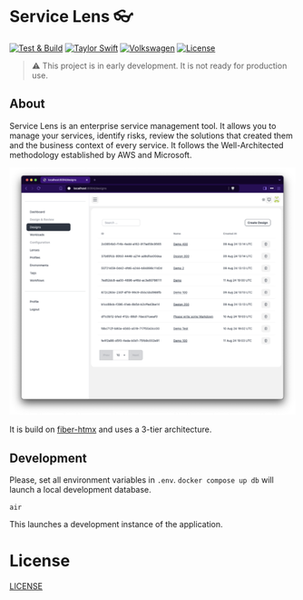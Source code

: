# Service Lens :eyeglasses:

[![Test & Build](https://github.com/zeiss/service-lens/actions/workflows/main.yml/badge.svg)](https://github.com/zeiss/service-lens/actions/workflows/main.yml)
[![Taylor Swift](https://img.shields.io/badge/secured%20by-taylor%20swift-brightgreen.svg)](https://twitter.com/SwiftOnSecurity)
[![Volkswagen](https://auchenberg.github.io/volkswagen/volkswargen_ci.svg?v=1)](https://github.com/auchenberg/volkswagen)
[![License](https://img.shields.io/badge/License-Apache%202.0-blue.svg)](https://opensource.org/licenses/Apache-2.0)

> :warning: This project is in early development. It is not ready for production use.

## About

Service Lens is an enterprise service management tool. It allows you to manage your services, identify risks, review the solutions that created them and the business context of every service. It follows the Well-Architected methodology established by AWS and Microsoft.

![preview](assets/screenshot_1.png)

It is build on [fiber-htmx](https://github.com/ZEISS/fiber-htmx) and uses a 3-tier architecture.

## Development

Please, set all environment variables in `.env`. `docker compose up db` will launch a local development database.

```
air
```

This launches a development instance of the application.

# License

[LICENSE](./LICENSE)
